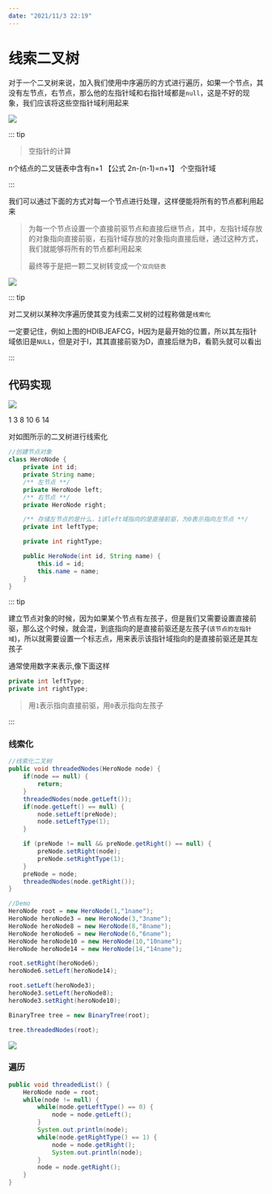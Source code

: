 ```yaml
---
date: "2021/11/3 22:19"
---
```


# 线索二叉树



对于一个二叉树来说，加入我们使用中序遍历的方式进行遍历，如果一个节点，其没有左节点，右节点，那么他的左指针域和右指针域都是`null`，这是不好的现象，我们应该将这些空指针域利用起来

![](https://picture.xcye.xyz/image-20211103223048657.png?x-oss-process=style/pictureProcess1)

::: tip

> 空指针的计算

n个结点的二叉链表中含有n+1  【公式 2n-(n-1)=n+1】 个空指针域

:::



我们可以通过下面的方式对每一个节点进行处理，这样便能将所有的节点都利用起来

> 为每一个节点设置一个直接前驱节点和直接后继节点，其中，左指针域存放的对象指向直接前驱，右指针域存放的对象指向直接后继，通过这种方式，我们就能够将所有的节点都利用起来
>
> 最终等于是把一颗二叉树转变成一个`双向链表`

![](https://picture.xcye.xyz/image-20211103224755216.png?x-oss-process=style/pictureProcess1)





::: tip

对二叉树以某种次序遍历使其变为线索二叉树的过程称做是`线索化`

一定要记住，例如上图的HDIBJEAFCG，H因为是最开始的位置，所以其左指针域依旧是`NULL`，但是对于I，其其直接前驱为D，直接后继为B，看箭头就可以看出

:::



## 代码实现

![](https://picture.xcye.xyz/image-20211103224212002.png?x-oss-process=style/pictureProcess1)

1 3 8 10 6 14

对如图所示的二叉树进行线索化

```java
//创建节点对象
class HeroNode {
    private int id;
    private String name;
    /** 左节点 **/
    private HeroNode left;
    /** 右节点 **/
    private HeroNode right;

    /** 存储左节点的是什么，1该left域指向的是直接前驱，为0表示指向左节点 **/
    private int leftType;

    private int rightType;

    public HeroNode(int id, String name) {
        this.id = id;
        this.name = name;
    }
}
```

::: tip

建立节点对象的时候，因为如果某个节点有左孩子，但是我们又需要设置直接前驱，那么这个时候，就会混，到底指向的是直接前驱还是左孩子(`该节点的左指针域`)，所以就需要设置一个标志点，用来表示该指针域指向的是直接前驱还是其左孩子

通常使用数字来表示,像下面这样

```java
private int leftType;
private int rightType;
```

> 用`1`表示指向直接前驱，用`0`表示指向左孩子

:::



### 线索化

```java
//线索化二叉树
public void threadedNodes(HeroNode node) {
    if(node == null) {
        return;
    }
    threadedNodes(node.getLeft());
    if(node.getLeft() == null) {
        node.setLeft(preNode);
        node.setLeftType(1);
    }

    if (preNode != null && preNode.getRight() == null) {
        preNode.setRight(node);
        preNode.setRightType(1);
    }
    preNode = node;
    threadedNodes(node.getRight());
}
```



```java
//Demo
HeroNode root = new HeroNode(1,"1name");
HeroNode heroNode3 = new HeroNode(3,"3name");
HeroNode heroNode8 = new HeroNode(8,"8name");
HeroNode heroNode6 = new HeroNode(6,"6name");
HeroNode heroNode10 = new HeroNode(10,"10name");
HeroNode heroNode14 = new HeroNode(14,"14name");

root.setRight(heroNode6);
heroNode6.setLeft(heroNode14);

root.setLeft(heroNode3);
heroNode3.setLeft(heroNode8);
heroNode3.setRight(heroNode10);

BinaryTree tree = new BinaryTree(root);

tree.threadedNodes(root);
```



![](https://picture.xcye.xyz/image-20211103230559722.png?x-oss-process=style/pictureProcess1)









### 遍历

```java
public void threadedList() {
    HeroNode node = root;
    while(node != null) {
        while(node.getLeftType() == 0) {
            node = node.getLeft();
        }
        System.out.println(node);
        while(node.getRightType() == 1) {
            node = node.getRight();
            System.out.println(node);
        }
        node = node.getRight();
    }
}
```

























